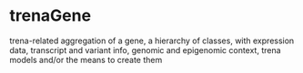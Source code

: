 # trenaGene
trena-related aggregation of a gene, a hierarchy of classes, with expression data, transcript and variant info, genomic and epigenomic context, trena models and/or the means to create them
